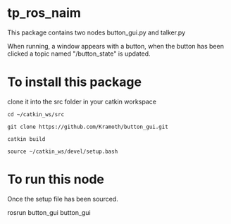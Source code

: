 # tp_ros_naim
This package contains two nodes button_gui.py and talker.py

When running, a window appears with a button, when the button has been clicked a topic named "/button_state" is updated.
# To install this package

clone it into the src folder in your catkin workspace

`cd ~/catkin_ws/src`

`git clone https://github.com/Kramoth/button_gui.git`

`catkin build`

`source ~/catkin_ws/devel/setup.bash`

# To run this node

Once the setup file has been sourced.

rosrun button_gui button_gui
